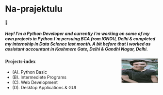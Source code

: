 # Na-prajektulu
:wave: <h5><strong>Hey!</strong> I'm a Python Developer and currently i'm working on some of my own projects in Python.I'm persuing BCA from IGNOU, Delhi & completed my internship in Data Science last month. A bit before that i worked as assistant accountant in Kashmere Gate, Delhi & Gandhi Nagar, Delhi.</h5>

<aside>
  <img src="IMG_20201006_154123.jpg" style="width: 120px; height: 80px;" align="right">
</aside>
<h3 style="font-family: Fantasy;">Projects-index</h3>

<ul>
  <li>(A). Python Basic</li>
  <li>(B). Intermediete Programs</li>
  <li>(C). Web Development</li>
  <li>(D). Desktop Applications & GUI</li>
</ul>
